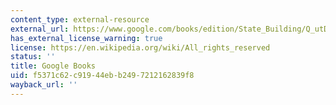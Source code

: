 ```yaml
---
content_type: external-resource
external_url: https://www.google.com/books/edition/State_Building/Q_utDwAAQBAJ?hl=en&gbpv=1
has_external_license_warning: true
license: https://en.wikipedia.org/wiki/All_rights_reserved
status: ''
title: Google Books
uid: f5371c62-c919-44eb-b249-7212162839f8
wayback_url: ''
---
```

